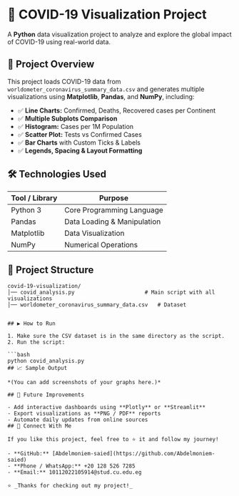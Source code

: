 # 🦠 COVID-19 Visualization Project

A **Python** data visualization project to analyze and explore the global impact of COVID-19 using real-world data.

## 📌 Project Overview

This project loads COVID-19 data from `worldometer_coronavirus_summary_data.csv` and generates multiple visualizations using **Matplotlib**, **Pandas**, and **NumPy**, including:

- ✅ **Line Charts:** Confirmed, Deaths, Recovered cases per Continent  
- ✅ **Multiple Subplots Comparison**  
- ✅ **Histogram:** Cases per 1M Population  
- ✅ **Scatter Plot:** Tests vs Confirmed Cases  
- ✅ **Bar Charts** with Custom Ticks & Labels  
- ✅ **Legends, Spacing & Layout Formatting**  

## 🛠️ Technologies Used

| Tool / Library | Purpose |
|----------------|---------|
| Python 3       | Core Programming Language |
| Pandas         | Data Loading & Manipulation |
| Matplotlib     | Data Visualization |
| NumPy          | Numerical Operations |

## 📂 Project Structure

```text
covid-19-visualization/
│── covid_analysis.py                      # Main script with all visualizations
│── worldometer_coronavirus_summary_data.csv   # Dataset


## ▶️ How to Run

1. Make sure the CSV dataset is in the same directory as the script.  
2. Run the script:

```bash
python covid_analysis.py
## 📈 Sample Output

*(You can add screenshots of your graphs here.)*

## 🚀 Future Improvements

- Add interactive dashboards using **Plotly** or **Streamlit**  
- Export visualizations as **PNG / PDF** reports  
- Automate daily updates from online sources  
## 🤝 Connect With Me

If you like this project, feel free to ⭐ it and follow my journey!

- **GitHub:** [Abdelmoniem-saied](https://github.com/Abdelmoniem-saied)  
- **Phone / WhatsApp:** +20 128 526 7285  
- **Email:** 10112022105914@stud.cu.edu.eg  

⭐ _Thanks for checking out my project!_




